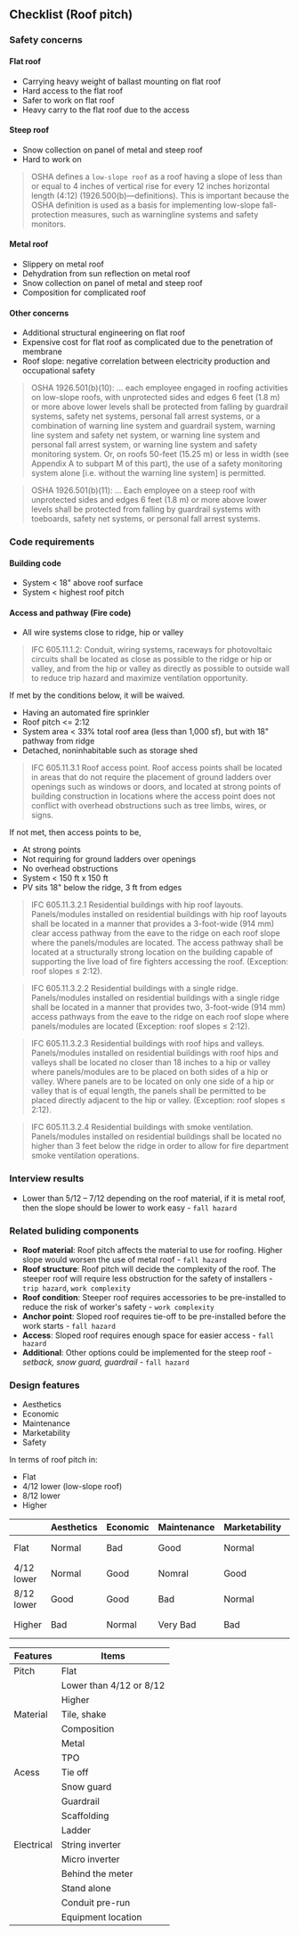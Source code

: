 ## Checklist (Roof pitch)

### Safety concerns

#### Flat roof
* Carrying heavy weight of ballast mounting on flat roof
* Hard access to the flat roof
* Safer to work on flat roof
* Heavy carry to the flat roof due to the access

#### Steep roof
* Snow collection on panel of metal and steep roof
* Hard to work on

> OSHA defines a `low-slope roof` as a roof having a slope of less than or equal to 4 inches of vertical rise for every 12 inches horizontal length (4:12) (1926.500(b)—definitions). This is important because the OSHA definition is used as a basis for implementing low-slope fall-protection measures, such as warningline systems and safety monitors.

#### Metal roof
* Slippery on metal roof
* Dehydration from sun reflection on metal roof
* Snow collection on panel of metal and steep roof
* Composition for complicated roof

#### Other concerns
* Additional structural engineering on flat roof
* Expensive cost for flat roof as complicated due to the penetration of membrane
* Roof slope: negative correlation between electricity production and occupational safety

> OSHA 1926.501(b)(10): ... each employee engaged in roofing activities on low-slope roofs, with unprotected sides and edges 6 feet (1.8 m) or more above lower levels shall be protected from falling by guardrail systems, safety net systems, personal fall arrest systems, or a combination of warning line system and guardrail system, warning line system and safety net system, or warning line system and personal fall arrest system, or warning line system and safety monitoring system. Or, on roofs 50-feet (15.25 m) or less in width (see Appendix A to subpart M of this part), the use of a safety monitoring system alone [i.e. without the warning line system] is permitted.

> OSHA 1926.501(b)(11): ... Each employee on a steep roof with unprotected sides and edges 6 feet (1.8 m) or more above lower levels shall be protected from falling by guardrail systems with toeboards, safety net systems, or personal fall arrest systems.

### Code requirements

#### Building code
* System < 18" above roof surface
* System < highest roof pitch

#### Access and pathway (Fire code)

* All wire systems close to ridge, hip or valley

> IFC 605.11.1.2: Conduit, wiring systems, raceways for photovoltaic circuits shall be located as close as possible to the ridge or hip or valley, and from the hip or valley as directly as possible to outside wall to reduce trip hazard and maximize ventilation opportunity.

If met by the conditions below, it will be waived.
* Having an automated fire sprinkler
* Roof pitch <= 2:12
* System area < 33% total roof area (less than 1,000 sf), but with 18" pathway from ridge
* Detached, noninhabitable such as storage shed

> IFC 605.11.3.1 Roof access point. Roof access points shall be located in areas that do not require the placement of ground ladders over openings such as windows or doors, and located at strong points of building construction in locations where the access point does not conflict with overhead obstructions such as tree limbs, wires, or signs.

If not met, then access points to be,
* At strong points
* Not requiring for ground ladders over openings
* No overhead obstructions
* System < 150 ft x 150 ft
* PV sits 18" below the ridge, 3 ft from edges

> IFC 605.11.3.2.1 Residential buildings with hip roof layouts. Panels/modules installed on residential buildings with hip roof layouts shall be located in a manner that provides a 3-foot-wide (914 mm) clear access pathway from the eave to the ridge on each roof slope where the panels/modules are located. The access pathway shall be located at a structurally strong location on the building capable of supporting the live load of fire fighters accessing the roof. (Exception: roof slopes ≤ 2:12).

> IFC 605.11.3.2.2 Residential buildings with a single ridge. Panels/modules installed on residential buildings with a single ridge shall be located in a manner that provides two, 3-foot-wide (914 mm) access pathways from the eave to the ridge on each roof slope where panels/modules are located (Exception: roof slopes ≤ 2:12).

> IFC 605.11.3.2.3 Residential buildings with roof hips and valleys. Panels/modules installed on residential buildings with roof hips and valleys shall be located no closer than 18 inches to a hip or valley where panels/modules are to be placed on both sides of a hip or valley. Where panels are to be located on only one side of a hip or valley that is of equal length, the panels shall be permitted to be placed directly adjacent to the hip or valley. (Exception: roof slopes ≤ 2:12).

> IFC 605.11.3.2.4 Residential buildings with smoke ventilation. Panels/modules installed on residential buildings shall be located no higher than 3 feet below the ridge in order to allow for fire department smoke ventilation operations.

### Interview results
* Lower than 5/12 – 7/12 depending on the roof material, if it is metal roof, then the slope should be lower to work easy - `fall hazard`

### Related buliding components
* **Roof material**: Roof pitch affects the material to use for roofing. Higher slope would worsen the use of metal roof - `fall hazard`
* **Roof structure**: Roof pitch will decide the complexity of the roof. The steeper roof will require less obstruction for the safety of installers - `trip hazard`, `work complexity`
* **Roof condition**: Steeper roof requires accessories to be pre-installed to reduce the risk of worker's safety - `work complexity`
* **Anchor point**: Sloped roof requires tie-off to be pre-installed before the work starts - `fall hazard`
* **Access**: Sloped roof requires enough space for easier access - `fall hazard`
* **Additional**: Other options could be implemented for the steep roof - *setback, snow guard, guardrail* - `fall hazard`

### Design features
* Aesthetics
* Economic
* Maintenance
* Marketability
* Safety

In terms of roof pitch in:
* Flat
* 4/12 lower (low-slope roof)
* 8/12 lower
* Higher

|            | Aesthetics | Economic | Maintenance | Marketability | Safety    |
| ---------- | ---------- | -------- | ----------- | ------------- | --------- |
| Flat       | Normal     | Bad      | Good        | Normal        | Very Good |
| 4/12 lower | Normal     | Good     | Nomral      | Good          | Normal    |
| 8/12 lower | Good       | Good     | Bad         | Normal        | Bad       |
| Higher     | Bad        | Normal   | Very Bad    | Bad           | Very Bad  |

| Features   | Items                   |
| ---------- | ----------------------- |
| Pitch      | Flat                    |
|            | Lower than 4/12 or 8/12 |
|            | Higher                  |
| Material   | Tile, shake             |
|            | Composition             |
|            | Metal                   |
|            | TPO                     |
| Acess      | Tie off                 |
|            | Snow guard              |
|            | Guardrail               |
|            | Scaffolding             |
|            | Ladder                  |
| Electrical | String inverter         |
|            | Micro inverter          |
|            | Behind the meter        |
|            | Stand alone             |
|            | Conduit pre-run         |
|            | Equipment location      |
